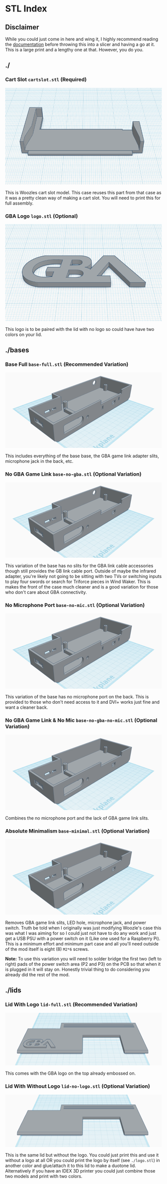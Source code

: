 
# STL Index

## Disclaimer
While you could just come in here and wing it, I highly recommend reading the [documentation](../readme.md) before throwing this into a slicer and having a go at it. This is a large print and a lengthy one at that. However, you do you.

## ./
### Cart Slot `cartslot.stl` (Required)
![Cart Slot Render](../docs/images/stl/cartslot.png)

This is Woozles cart slot model. This case reuses this part from that case as it was a pretty clean way of making a cart slot. You will need to print this for full assembly.

### GBA Logo `logo.stl` (Optional)
![Logo Render](../docs/images/stl/logo.png)

This logo is to be paired with the lid with no logo so could have have two colors on your lid.

## ./bases
### Base Full `base-full.stl` (Recommended Variation)
![Base Full Render](../docs/images/stl/base-full.png)

This includes everything of the base base, the GBA game link adapter slits, microphone jack in the back, etc.

### No GBA Game Link `base-no-gba.stl` (Optional Variation)
![Base No GBA Render](../docs/images/stl/base-no-gba.png)

This variation of the base has no slits for the GBA link cable accessories though still provides the GB link cable port. Outside of maybe the infrared adapter, you're likely not going to be sitting with two TVs or switching inputs to play four swords or search for Triforce pieces in Wind Waker. This is makes the front of the case much cleaner and is a good variation for those who don't care about GBA connectivity.

### No Microphone Port `base-no-mic.stl` (Optional Variation)
![Base No Mic Render](../docs/images/stl/base-no-mic.png)

This variation of the base has no microphone port on the back. This is provided to those who don't need access to it and DVI+ works just fine and want a cleaner back.

### No GBA Game Link & No Mic `base-no-gba-no-mic.stl`  (Optional Variation)
![Base No GBA No Mic Render](../docs/images/stl/base-no-gba-no-mic.png)

Combines the no microphone port and the lack of GBA game link slits.

### Absolute Minimalism `base-minimal.stl` (Optional Variation)
![Base Minimal Render](../docs/images/stl/minimal.png)

Removes GBA game link slits, LED hole, microphone jack, and power switch. Truth be told when I originally was just modifying Woozle's case this was what I was aiming for so I could just not have to do any work and just get a USB PSU with a power switch on it (Like one used for a Raspberry Pi). This is a minimum effort and minimum part case and all you'll need outside of the mod itself is eight (8)  `M2*6` screws.

**Note:** To use this variation you will need to solder bridge the first two (left to right) pads of the power switch area (P2 and P3) on the PCB so that when it is plugged in it will stay on. Honestly trivial thing to do considering you already did the rest of the mod.

## ./lids
### Lid With Logo `lid-full.stl` (Recommended Variation)
![Lid Full Render](../docs/images/stl/lid-full.png)

This comes with the GBA logo on the top already embossed on.

### Lid With Without Logo `lid-no-logo.stl` (Optional Variation)
![Lid No Logo Render](../docs/images/stl/lid-no-logo.png)

This is the same lid but without the logo. You could just print this and use it without a logo at all OR you could print the logo by itself (see `./logo.stl`) in another color and glue/attach it to this lid to make a duotone lid. Alternatively if you have an IDEX 3D printer you could just combine those two models and print with two colors.

